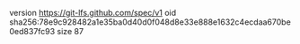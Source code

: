 version https://git-lfs.github.com/spec/v1
oid sha256:78e9c928482a1e35ba0d40d0f048d8e33e888e1632c4ecdaa670be0ed837fc93
size 87
